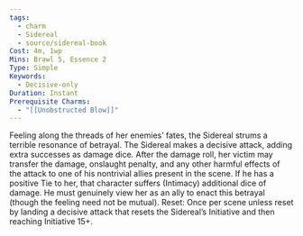 ```yaml
---
tags:
  - charm
  - Sidereal
  - source/sidereal-book
Cost: 4m, 1wp
Mins: Brawl 5, Essence 2
Type: Simple
Keywords:
  - Decisive-only
Duration: Instant
Prerequisite Charms:
  - "[[Unobstructed Blow]]"
---
```

Feeling along the threads of her enemies’ fates, the Sidereal strums a terrible resonance of betrayal. The Sidereal makes a decisive attack, adding extra successes as damage dice. After the damage roll, her victim may transfer the damage, onslaught penalty, and any other harmful effects of the attack to one of his nontrivial allies present in the scene. If he has a positive Tie to her, that character suffers (Intimacy) additional dice of damage. He must genuinely view her as an ally to enact this betrayal (though the feeling need not be mutual). Reset: Once per scene unless reset by landing a decisive attack that resets the Sidereal’s Initiative and then reaching Initiative 15+.